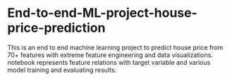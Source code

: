 # End-to-end-ML-project-house-price-prediction
This is an end to end machine learning project to predict house price from 70+ features with extreme feature engineering and data visualizations. notebook represents feature relations with target variable and various model training and evaluating results.
